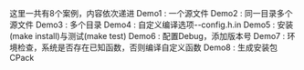 这里一共有8个案例，内容依次递进
Demo1 : 一个源文件
Demo2 : 同一目录多个源文件
Demo3 : 多个目录
Demo4 : 自定义编译选项--config.h.in
Demo5 : 安装(make install)与测试(make test)
Demo6 : 配置Debug，添加版本号
Demo7 : 环境检查，系统是否存在已知函数，否则编译自定义函数
Demo8 : 生成安装包CPack